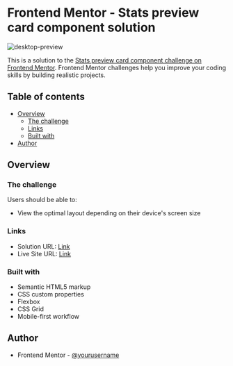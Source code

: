 # Frontend Mentor - Stats preview card component solution
![desktop-preview](https://github.com/user-attachments/assets/61d5f002-3a56-4af7-858b-6ec0fab49dd7)


This is a solution to the [Stats preview card component challenge on Frontend Mentor](https://www.frontendmentor.io/challenges/stats-preview-card-component-8JqbgoU62). Frontend Mentor challenges help you improve your coding skills by building realistic projects. 

## Table of contents

- [Overview](#overview)
  - [The challenge](#the-challenge)
  - [Links](#links)
  - [Built with](#built-with)
- [Author](#author)




## Overview

### The challenge

Users should be able to:

- View the optimal layout depending on their device's screen size



### Links

- Solution URL: [Link](https://www.frontendmentor.io/solutions/stats-preview-card-solution-vx_qMwcQJ2)
- Live Site URL: [Link](https://elianechavarria.github.io/stats-preview-card/)



### Built with

- Semantic HTML5 markup
- CSS custom properties
- Flexbox
- CSS Grid
- Mobile-first workflow


## Author


- Frontend Mentor - [@yourusername](https://www.frontendmentor.io/profile/ElianEchavarria)




